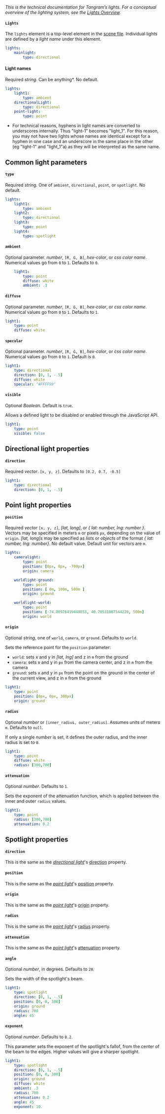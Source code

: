 *This is the technical documentation for Tangram’s lights. For a conceptual overview of the lighting system, see the [Lights Overview](Lights-Overview.md).*

#### `Lights`

The `lights` element is a top-level element in the [scene file](Scene-file.md). Individual lights are defined by a *light name* under this element.

```yaml
lights:
    mainlight:
        type: directional
```

#### Light names
Required _string_. Can be anything*. No default.

```yaml
lights:
    light1:
        type: ambient
    directionalLight:
        type: directional
    point-light:
        type: point
```
* For technical reasons, hyphens in light names are converted to underscores internally. Thus "light-1" becomes "light_1". For this reason, you may not have two lights whose names are identical except for a hyphen in one case and an underscore in the same place in the other (eg "light-1" and "light_1"a) as they will be interpreted as the same name.

## Common light parameters

#### `type`

Required _string_. One of `ambient`, `directional`, `point`, or `spotlight`. No default.

```yaml
lights:
    light1:
        type: ambient
    light2:
        type: directional
    light3:
        type: point
    light4:
        type: spotlight
```

#### `ambient`

Optional parameter. _number_, `[R, G, B]`, _hex-color_, or _css color name_. Numerical values go from `0` to `1`. Defaults to `0`.

```yaml
    light1:
        type: point
        diffuse: white
        ambient: .3
```

#### `diffuse`

Optional parameter. _number_, `[R, G, B]`, _hex-color_, or _css color name_. Numerical values go from `0` to `1`. Defaults to `1`.

```yaml
light1:
    type: point
    diffuse: white
```

#### `specular`

Optional parameter. _number_, `[R, G, B]`, _hex-color_, or _css color name_. Numerical values go from `0` to `1`. Default is `0`.

```yaml
light1:
    type: directional
    direction: [0, 1, -.5]
    diffuse: white
    specular: ‘#FFFF99’
```

#### `visible`

Optional _Boolean_. Default is `true`.

Allows a defined light to be disabled or enabled through the JavaScript API.

```yaml
light1:
    type: point
    visible: false
```

## Directional light properties

#### `direction`

Required _vector_. `[x, y, z]`. Defaults to `[0.2, 0.7, -0.5]`

```yaml
light1:
    type: directional
    direction: [0, 1, -.5]
```

## Point light properties

#### `position`

Required _vector_ `[x, y, z]`, _[lat, long]_, or _{ lat: number, lng: number }_. Vectors may be specified in meters `m` or pixels `px`, depending on the value of `origin`. _[lat, long]s_ may be specified as _lists_ or _objects_ of the format _{ lat: number, lng: number}_. No default value. Default unit for vectors are `m`.

```yaml
lights:
    cameralight:
        type: point
        position: [0px, 0px, -700px]
        origin: camera

    worldlight-ground:
        type: point
        position: [ 0m, 100m, 500m ]
        origin: ground

    worldlight-world:
        type: point
        position: [-74.00976419448853, 40.70531887544228, 500m]
        origin: world

```

#### `origin`

Optional _string_, one of `world`, `camera`, or `ground`. Defaults to `world`.

Sets the reference point for the `position` parameter:

- `world`: sets x and y in _[lat, lng]_ and z in `m` from the ground
- `camera`: sets x and y in `px` from the camera center, and z in `m` from the camera
- `ground`: sets x and y in `px` from the point on the ground in the center of the current view, and z in `m` from the ground

```yaml
light1:
    type: point
    position: [0px, 0px, 300px]
    origin: ground
```

#### `radius`

Optional _number_ or `[inner_radius, outer_radius]`. Assumes units of meters `m`. Defaults to `null`.

If only a single _number_ is set, it defines the outer radius, and the inner radius is set to `0`.

```yaml
light1:
    type: point
    diffuse: white
    radius: [300,700]
```

#### `attenuation`

Optional _number_. Defaults to `1`.

Sets the exponent of the attenuation function, which is applied between the inner and outer `radius` values.

```yaml
light1:
    type: point
    radius: [300,700]
    attenuation: 0.2
```

## Spotlight properties

#### `direction`

This is the same as the _[directional light](#directional-light-properties)_'s [direction](lights,md#direction) property.

#### `position`

This is the same as the _[point light](#point-light-properties)_'s [position](lights.md#position) property.

#### `origin`

This is the same as the _[point light](#point-light-properties)_'s [origin](lights.md#origin) property.

#### `radius`

This is the same as the _[point light](#point-light-properties)_'s [radius](lights.md#radius) property.

#### `attenuation`

This is the same as the _[point light](#point-light-properties)_'s [attenuation](lights.md#attenuation) property.

#### `angle`

Optional _number_, in degrees. Defaults to `20`.

Sets the width of the spotlight's beam.

```yaml
light1:
    type: spotlight
    direction: [0, 1, -.5]
    position: [0, 0, 300]
    origin: ground
    radius: 700
    angle: 45
```

#### `exponent`

Optional _number_. Defaults to `0.2`.

This parameter sets the exponent of the spotlight's fallof, from the center of the beam to the edges. Higher values will give a sharper spotlight.

```yaml
light1:
    type: spotlight
    direction: [0, 1, -.5]
    position: [0, 0, 300]
    origin: ground
    diffuse: white
    ambient: .3
    radius: 700
    attenuation: 0.2
    angle: 45
    exponent: 10.
```
